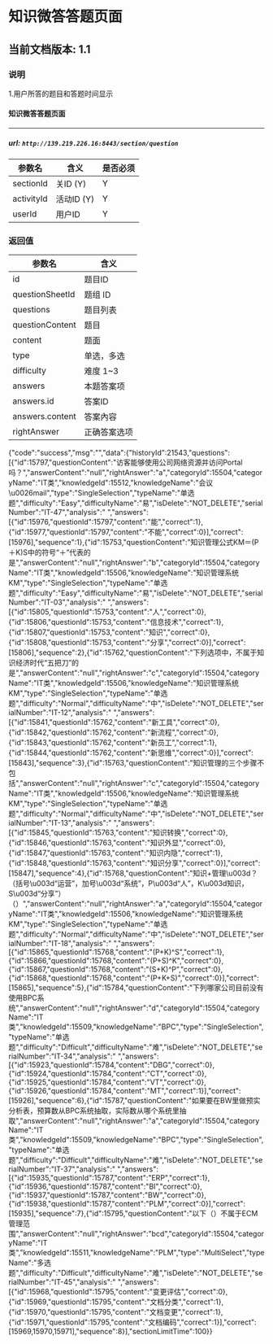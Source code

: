 # 知识微答答题页面

## 当前文档版本: 1.1

### 说明
1.用户所答的题目和答题时间显示

#### 知识微答答题页面
--------------------------------
##### url: `http://139.219.226.16:8443/section/question`

参数名    | 含义    | 是否必须
-------|--------|-----
sectionId  | 关ID (Y)  | Y
activityId  | 活动ID (Y)  | Y
userId      |用户ID |Y

###  返回值

参数名  | 含义
-------------|-------------
id|题目ID
questionSheetId |题组 ID
questions |题目列表
questionContent| 题目
content | 题面
type  |单选，多选
difficulty | 难度 1~3
answers | 本题答案项
answers.id | 答案ID
answers.content | 答案內容
rightAnswer |正确答案选项

{"code":"success","msg":"","data":{"historyId":21543,"questions":[{"id":15797,"questionContent":"访客能够使用公司网络资源并访问Portal吗？","answerContent":"null","rightAnswer":"a","categoryId":15504,"categoryName":"IT类","knowledgeId":15512,"knowledgeName":"会议\u0026mail","type":"SingleSelection","typeName":"单选题","difficulty":"Easy","difficultyName":"易","isDelete":"NOT_DELETE","serialNumber":"IT-47","analysis":" ","answers":[{"id":15976,"questionId":15797,"content":"能","correct":1},{"id":15977,"questionId":15797,"content":"不能","correct":0}],"correct":[15976],"sequence":1},{"id":15753,"questionContent":"知识管理公式KM＝(P＋K)S中的符号“＋”代表的是","answerContent":"null","rightAnswer":"b","categoryId":15504,"categoryName":"IT类","knowledgeId":15506,"knowledgeName":"知识管理系统KM","type":"SingleSelection","typeName":"单选题","difficulty":"Easy","difficultyName":"易","isDelete":"NOT_DELETE","serialNumber":"IT-03","analysis":" ","answers":[{"id":15805,"questionId":15753,"content":"人","correct":0},{"id":15806,"questionId":15753,"content":"信息技术","correct":1},{"id":15807,"questionId":15753,"content":"知识","correct":0},{"id":15808,"questionId":15753,"content":"分享","correct":0}],"correct":[15806],"sequence":2},{"id":15762,"questionContent":"下列选项中，不属于知识经济时代“五把刀”的是","answerContent":"null","rightAnswer":"c","categoryId":15504,"categoryName":"IT类","knowledgeId":15506,"knowledgeName":"知识管理系统KM","type":"SingleSelection","typeName":"单选题","difficulty":"Normal","difficultyName":"中","isDelete":"NOT_DELETE","serialNumber":"IT-12","analysis":" ","answers":[{"id":15841,"questionId":15762,"content":"新工具","correct":0},{"id":15842,"questionId":15762,"content":"新流程","correct":0},{"id":15843,"questionId":15762,"content":"新员工","correct":1},{"id":15844,"questionId":15762,"content":"新思维","correct":0}],"correct":[15843],"sequence":3},{"id":15763,"questionContent":"知识管理的三个步骤不包括","answerContent":"null","rightAnswer":"c","categoryId":15504,"categoryName":"IT类","knowledgeId":15506,"knowledgeName":"知识管理系统KM","type":"SingleSelection","typeName":"单选题","difficulty":"Normal","difficultyName":"中","isDelete":"NOT_DELETE","serialNumber":"IT-13","analysis":" ","answers":[{"id":15845,"questionId":15763,"content":"知识转换","correct":0},{"id":15846,"questionId":15763,"content":"知识外显","correct":0},{"id":15847,"questionId":15763,"content":"知识内隐","correct":1},{"id":15848,"questionId":15763,"content":"知识分享","correct":0}],"correct":[15847],"sequence":4},{"id":15768,"questionContent":"知识+管理\u003d？（括号\u003d“运营”，加号\u003d“系统”，P\u003d“人”，K\u003d知识，S\u003d“分享”）（）","answerContent":"null","rightAnswer":"a","categoryId":15504,"categoryName":"IT类","knowledgeId":15506,"knowledgeName":"知识管理系统KM","type":"SingleSelection","typeName":"单选题","difficulty":"Normal","difficultyName":"中","isDelete":"NOT_DELETE","serialNumber":"IT-18","analysis":" ","answers":[{"id":15865,"questionId":15768,"content":"(P+K)^S","correct":1},{"id":15866,"questionId":15768,"content":"(P+S)^K","correct":0},{"id":15867,"questionId":15768,"content":"(S+K)^P","correct":0},{"id":15868,"questionId":15768,"content":"(P+K+S)","correct":0}],"correct":[15865],"sequence":5},{"id":15784,"questionContent":"下列哪家公司目前没有使用BPC系统","answerContent":"null","rightAnswer":"d","categoryId":15504,"categoryName":"IT类","knowledgeId":15509,"knowledgeName":"BPC","type":"SingleSelection","typeName":"单选题","difficulty":"Difficult","difficultyName":"难","isDelete":"NOT_DELETE","serialNumber":"IT-34","analysis":" ","answers":[{"id":15923,"questionId":15784,"content":"DBG","correct":0},{"id":15924,"questionId":15784,"content":"CT","correct":0},{"id":15925,"questionId":15784,"content":"VT","correct":0},{"id":15926,"questionId":15784,"content":"MT","correct":1}],"correct":[15926],"sequence":6},{"id":15787,"questionContent":"如果要在BW里做预实分析表，预算数从BPC系统抽取，实际数从哪个系统里抽取","answerContent":"null","rightAnswer":"a","categoryId":15504,"categoryName":"IT类","knowledgeId":15509,"knowledgeName":"BPC","type":"SingleSelection","typeName":"单选题","difficulty":"Difficult","difficultyName":"难","isDelete":"NOT_DELETE","serialNumber":"IT-37","analysis":" ","answers":[{"id":15935,"questionId":15787,"content":"ERP","correct":1},{"id":15936,"questionId":15787,"content":"BI","correct":0},{"id":15937,"questionId":15787,"content":"BW","correct":0},{"id":15938,"questionId":15787,"content":"PLM","correct":0}],"correct":[15935],"sequence":7},{"id":15795,"questionContent":"以下（）不属于ECM管理范围","answerContent":"null","rightAnswer":"bcd","categoryId":15504,"categoryName":"IT类","knowledgeId":15511,"knowledgeName":"PLM","type":"MultiSelect","typeName":"多选题","difficulty":"Difficult","difficultyName":"难","isDelete":"NOT_DELETE","serialNumber":"IT-45","analysis":" ","answers":[{"id":15968,"questionId":15795,"content":"变更评估","correct":0},{"id":15969,"questionId":15795,"content":"文档分类","correct":1},{"id":15970,"questionId":15795,"content":"文档变更","correct":1},{"id":15971,"questionId":15795,"content":"文档编码","correct":1}],"correct":[15969,15970,15971],"sequence":8}],"sectionLimitTime":100}}
